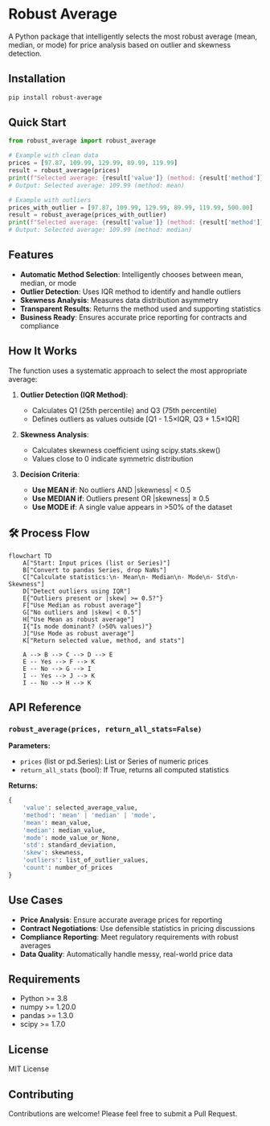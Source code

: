 # Robust Average

A Python package that intelligently selects the most robust average (mean, median, or mode) for price analysis based on outlier and skewness detection.

## Installation

```bash
pip install robust-average
```

## Quick Start

```python
from robust_average import robust_average

# Example with clean data
prices = [97.87, 109.99, 129.99, 89.99, 119.99]
result = robust_average(prices)
print(f"Selected average: {result['value']} (method: {result['method']})")
# Output: Selected average: 109.99 (method: mean)

# Example with outliers
prices_with_outlier = [97.87, 109.99, 129.99, 89.99, 119.99, 500.00]
result = robust_average(prices_with_outlier)
print(f"Selected average: {result['value']} (method: {result['method']})")
# Output: Selected average: 109.99 (method: median)
```

## Features

- **Automatic Method Selection**: Intelligently chooses between mean, median, or mode
- **Outlier Detection**: Uses IQR method to identify and handle outliers
- **Skewness Analysis**: Measures data distribution asymmetry
- **Transparent Results**: Returns the method used and supporting statistics
- **Business Ready**: Ensures accurate price reporting for contracts and compliance

## How It Works

The function uses a systematic approach to select the most appropriate average:

1. **Outlier Detection (IQR Method)**:
   - Calculates Q1 (25th percentile) and Q3 (75th percentile)
   - Defines outliers as values outside [Q1 - 1.5×IQR, Q3 + 1.5×IQR]

2. **Skewness Analysis**:
   - Calculates skewness coefficient using scipy.stats.skew()
   - Values close to 0 indicate symmetric distribution

3. **Decision Criteria**:
   - **Use MEAN if**: No outliers AND |skewness| < 0.5
   - **Use MEDIAN if**: Outliers present OR |skewness| ≥ 0.5
   - **Use MODE if**: A single value appears in >50% of the dataset

## 🛠️ Process Flow

```mermaid
flowchart TD
    A["Start: Input prices (list or Series)"]
    B["Convert to pandas Series, drop NaNs"]
    C["Calculate statistics:\n- Mean\n- Median\n- Mode\n- Std\n- Skewness"]
    D["Detect outliers using IQR"]
    E{"Outliers present or |skew| >= 0.5?"}
    F["Use Median as robust average"]
    G["No outliers and |skew| < 0.5"]
    H["Use Mean as robust average"]
    I{"Is mode dominant? (>50% values)"}
    J["Use Mode as robust average"]
    K["Return selected value, method, and stats"]

    A --> B --> C --> D --> E
    E -- Yes --> F --> K
    E -- No --> G --> I
    I -- Yes --> J --> K
    I -- No --> H --> K
```

## API Reference

### `robust_average(prices, return_all_stats=False)`

**Parameters:**
- `prices` (list or pd.Series): List or Series of numeric prices
- `return_all_stats` (bool): If True, returns all computed statistics

**Returns:**
```python
{
    'value': selected_average_value,
    'method': 'mean' | 'median' | 'mode',
    'mean': mean_value,
    'median': median_value,
    'mode': mode_value_or_None,
    'std': standard_deviation,
    'skew': skewness,
    'outliers': list_of_outlier_values,
    'count': number_of_prices
}
```

## Use Cases

- **Price Analysis**: Ensure accurate average prices for reporting
- **Contract Negotiations**: Use defensible statistics in pricing discussions
- **Compliance Reporting**: Meet regulatory requirements with robust averages
- **Data Quality**: Automatically handle messy, real-world price data

## Requirements

- Python >= 3.8
- numpy >= 1.20.0
- pandas >= 1.3.0
- scipy >= 1.7.0

## License

MIT License

## Contributing

Contributions are welcome! Please feel free to submit a Pull Request. 
